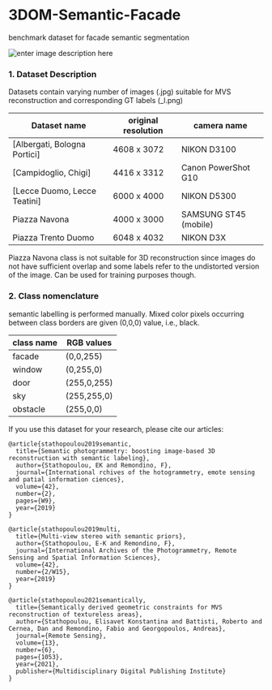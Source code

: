 # 3DOM-Semantic-Facade 
benchmark dataset for facade semantic segmentation

![enter image description here](https://lh6.googleusercontent.com/kp9Lr_rJXaHJrTs1PDWwiMIhZu05_KjmTv-Vwoyr0P3-YjzHdUA6B0lTtHz5nQvjGIvOIKX86PNfcDBUOL-hoYF2TciaRQXN4U6jvwMox4kx7TqBFapOOL5QxoabkZHspg=w1280)


### 1. Dataset Description

Datasets contain varying number of images (.jpg) 
suitable for MVS reconstruction and corresponding 
GT labels (_l.png)

|Dataset name  |  original resolution  | camera name |
|--|--|--|
| [Albergati, Bologna Portici] |4608 x 3072 |NIKON D3100|
| [Campidoglio, Chigi] |4416 x 3312 |Canon PowerShot G10|
| [Lecce Duomo, Lecce Teatini] |6000 x 4000 |NIKON D5300|
| Piazza Navona |4000 x 3000 |SAMSUNG ST45 (mobile)|
| Piazza Trento Duomo |6048 x 4032 |NIKON D3X|



Piazza Navona class is not suitable for 3D reconstruction 
since images do not have sufficient overlap and some labels 
refer to the undistorted version of the image. 
Can be used for training purposes though. 


### 2. Class nomenclature
semantic labelling is performed manually.
Mixed color pixels occurring between class borders 
are given (0,0,0) value, i.e., black.

|class name  |  RGB values  |
|--|--|
| facade |(0,0,255) |
| window |(0,255,0) |
| door |(255,0,255) |
| sky |(255,255,0)|
| obstacle  |(255,0,0) |



If you use this dataset for your research, please cite our articles:

   
    
    @article{stathopoulou2019semantic,
      title={Semantic photogrammetry: boosting image-based 3D reconstruction with semantic labeling},
      author={Stathopoulou, EK and Remondino, F},
      journal={International rchives of the hotogrammetry, emote sensing and patial information ciences},
      volume={42},
      number={2},
      pages={W9},
      year={2019}
    }
    
    @article{stathopoulou2019multi,
      title={Multi-view stereo with semantic priors},
      author={Stathopoulou, E-K and Remondino, F},
      journal={International Archives of the Photogrammetry, Remote Sensing and Spatial Information Sciences},
      volume={42},
      number={2/W15},
      year={2019}
    }
    
    @article{stathopoulou2021semantically,
      title={Semantically derived geometric constraints for MVS reconstruction of textureless areas},
      author={Stathopoulou, Elisavet Konstantina and Battisti, Roberto and Cernea, Dan and Remondino, Fabio and Georgopoulos, Andreas},
      journal={Remote Sensing},
      volume={13},
      number={6},
      pages={1053},
      year={2021},
      publisher={Multidisciplinary Digital Publishing Institute}
    }
